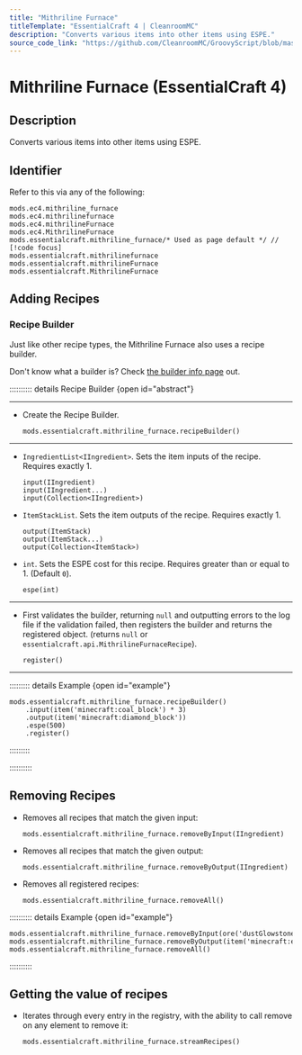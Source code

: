 ```yaml
---
title: "Mithriline Furnace"
titleTemplate: "EssentialCraft 4 | CleanroomMC"
description: "Converts various items into other items using ESPE."
source_code_link: "https://github.com/CleanroomMC/GroovyScript/blob/master/src/main/java/com/cleanroommc/groovyscript/compat/mods/essentialcraft/MithrilineFurnace.java"
---
```


# Mithriline Furnace (EssentialCraft 4)

## Description

Converts various items into other items using ESPE.

## Identifier

Refer to this via any of the following:

```groovy:no-line-numbers {5}
mods.ec4.mithriline_furnace
mods.ec4.mithrilinefurnace
mods.ec4.mithrilineFurnace
mods.ec4.MithrilineFurnace
mods.essentialcraft.mithriline_furnace/* Used as page default */ // [!code focus]
mods.essentialcraft.mithrilinefurnace
mods.essentialcraft.mithrilineFurnace
mods.essentialcraft.MithrilineFurnace
```


## Adding Recipes

### Recipe Builder

Just like other recipe types, the Mithriline Furnace also uses a recipe builder.

Don't know what a builder is? Check [the builder info page](../../getting_started/builder.md) out.

:::::::::: details Recipe Builder {open id="abstract"}

---

- Create the Recipe Builder.

    ```groovy:no-line-numbers
    mods.essentialcraft.mithriline_furnace.recipeBuilder()
    ```

---

- `IngredientList<IIngredient>`. Sets the item inputs of the recipe. Requires exactly 1.

    ```groovy:no-line-numbers
    input(IIngredient)
    input(IIngredient...)
    input(Collection<IIngredient>)
    ```

- `ItemStackList`. Sets the item outputs of the recipe. Requires exactly 1.

    ```groovy:no-line-numbers
    output(ItemStack)
    output(ItemStack...)
    output(Collection<ItemStack>)
    ```

- `int`. Sets the ESPE cost for this recipe. Requires greater than or equal to 1. (Default `0`).

    ```groovy:no-line-numbers
    espe(int)
    ```

---

- First validates the builder, returning `null` and outputting errors to the log file if the validation failed, then registers the builder and returns the registered object. (returns `null` or `essentialcraft.api.MithrilineFurnaceRecipe`).

    ```groovy:no-line-numbers
    register()
    ```

---

::::::::: details Example {open id="example"}
```groovy:no-line-numbers
mods.essentialcraft.mithriline_furnace.recipeBuilder()
    .input(item('minecraft:coal_block') * 3)
    .output(item('minecraft:diamond_block'))
    .espe(500)
    .register()
```

:::::::::

::::::::::

## Removing Recipes

- Removes all recipes that match the given input:

    ```groovy:no-line-numbers
    mods.essentialcraft.mithriline_furnace.removeByInput(IIngredient)
    ```

- Removes all recipes that match the given output:

    ```groovy:no-line-numbers
    mods.essentialcraft.mithriline_furnace.removeByOutput(IIngredient)
    ```

- Removes all registered recipes:

    ```groovy:no-line-numbers
    mods.essentialcraft.mithriline_furnace.removeAll()
    ```

:::::::::: details Example {open id="example"}
```groovy:no-line-numbers
mods.essentialcraft.mithriline_furnace.removeByInput(ore('dustGlowstone'))
mods.essentialcraft.mithriline_furnace.removeByOutput(item('minecraft:emerald'))
mods.essentialcraft.mithriline_furnace.removeAll()
```

::::::::::

## Getting the value of recipes

- Iterates through every entry in the registry, with the ability to call remove on any element to remove it:

    ```groovy:no-line-numbers
    mods.essentialcraft.mithriline_furnace.streamRecipes()
    ```
